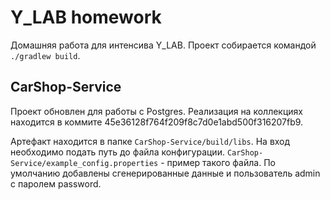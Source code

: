 Y_LAB homework
==============

Домашняя работа для интенсива Y_LAB.
Проект собирается командой `./gradlew build`.

CarShop-Service
---------------

Проект обновлен для работы с Postgres. Реализация на коллекциях находится в коммите 45e36128f764f209f8c7d0e1abd500f316207fb9.


Артефакт находится в папке `CarShop-Service/build/libs`.
На вход необходимо подать путь до файла конфигурации.
`CarShop-Service/example_config.properties` - пример такого файла.
По умолчанию добавлены сгенерированные данные и пользователь admin с паролем password.

